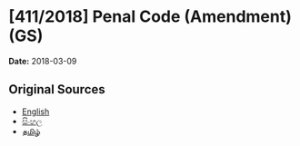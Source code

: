 # [411/2018] Penal Code (Amendment)  (GS)

**Date:** 2018-03-09

## Original Sources

- [English](https://documents.gov.lk/view/bills/2018/3/411-2018_E.pdf)
- [සිංහල](https://documents.gov.lk/view/bills/2018/3/411-2018_S.pdf)
- [தமிழ்](https://documents.gov.lk/view/bills/2018/3/411-2018_T.pdf)
